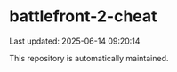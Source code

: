 # battlefront-2-cheat

Last updated: 2025-06-14 09:20:14

This repository is automatically maintained.
